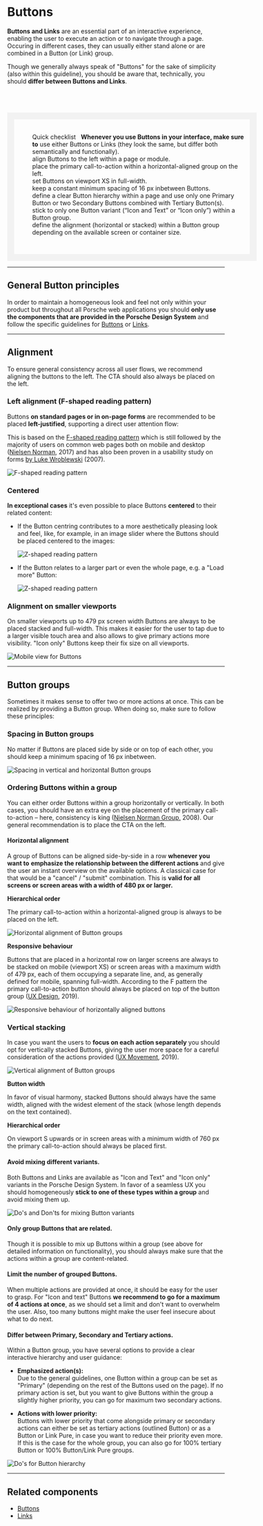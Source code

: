 # Buttons    

**Buttons and Links** are an essential part of an interactive experience, enabling the user to execute an action or to navigate through a page. Occuring in different cases, they can usually either stand alone or are combined in a Button (or Link) group.

Though we generally always speak of "Buttons" for the sake of simplicity (also within this guideline), you should be aware that, technically, you should **differ between Buttons and Links**.

<div style="border: 16px #F2F2F2 solid; width:100%; margin-top: 64px; padding-top: 32px; padding-left: 42px; padding-bottom: 42px;">
  <p-headline variant="headline-3" tag="h3"">Quick checklist <p-icon name="check" size="medium" aria-label="Check icon" style="margin-right:8px;"></p-icon></p-headline>
  <p-text style="margin-bottom: 24px;"><b>Whenever you use Buttons in your interface, make sure to</b></p-text> 
  <p-text-list style="margin-bottom: 24px;">
    <p-text-list-item>use either Buttons or Links (they look the same, but differ both semantically and functionally). </p-text-list-item><br>  
    <p-text-list-item>align Buttons to the left within a page or module.</p-text-list-item><br>
    <p-text-list-item>place the primary call-to-action within a horizontal-aligned group on the left.</p-text-list-item><br>
    <p-text-list-item>set Buttons on viewport XS in full-width.</p-text-list-item><br>
    <p-text-list-item>keep a constant minimum spacing of 16 px inbetween Buttons.</p-text-list-item><br>
    <p-text-list-item>define a clear Button hierarchy within a page and use only one Primary Button or two Secondary Buttons combined with Tertiary Button(s).</p-text-list-item><br>
    <p-text-list-item>stick to only one Button variant (“Icon and Text” or “Icon only”) within a Button group.</p-text-list-item><br>
    <p-text-list-item>define the alignment (horizontal or stacked) within a Button group depending on the available screen or container size.</p-text-list-item><br>
  </p-text-list>
</div>

---

## General Button principles

In order to maintain a homogeneous look and feel not only within your product but throughout all Porsche web applications you should **only use the components that are provided in the Porsche Design System** and follow the specific guidelines for [Buttons](#/components/button) or [Links](#/components/link).

---

## Alignment

To ensure general consistency across all user flows, we recommend aligning the buttons to the left. The CTA should also always be placed on the left. 

### Left alignment (F-shaped reading pattern)

Buttons **on standard pages or in on-page forms** are recommended to be placed **left-justified**, supporting a direct user attention flow:  
  
This is based on the [F-shaped reading pattern](https://www.nngroup.com/articles/f-shaped-pattern-reading-web-content-discovered/) which is still followed by the majority of users on common web pages both on mobile and desktop ([Nielsen Norman](https://www.nngroup.com/articles/f-shaped-pattern-reading-web-content/), 2017) and has also been proven in a usability study on forms [by Luke Wroblewski](https://www.lukew.com/ff/entry.asp?571) (2007). 
  
![F-shaped reading pattern](../../../assets/patterns-buttons-alignment-left-form.png)

### Centered 

**In exceptional cases** it's even possible to place Buttons **centered** to their related content: 

- If the Button centring contributes to a more aesthetically pleasing look and feel, like, for example, in an image slider where the Buttons should be placed centered to the images:
  
  ![Z-shaped reading pattern](../../../assets/patterns-buttons-alignment-centered-aesthetic.png)
- If the Button relates to a larger part or even the whole page, e.g. a "Load more" Button:
  
  ![Z-shaped reading pattern](../../../assets/patterns-buttons-alignment-centered-load-more.png)


### Alignment on smaller viewports 

On smaller viewports up to 479 px screen width Buttons are always to be placed stacked and full-width. This makes it easier for the user to tap due to a larger visible touch area and also allows to give primary actions more visibility. "Icon only" Buttons keep their fix size on all viewports.

![Mobile view for Buttons](../../../assets/patterns-buttons-alignment-viewport-xs.png)

---

## Button groups

Sometimes it makes sense to offer two or more actions at once. This can be realized by providing a Button group. When doing so, make sure to follow these principles:

### Spacing in Button groups

No matter if Buttons are placed side by side or on top of each other, you should keep a minimum spacing of 16 px inbetween.

![Spacing in vertical and horizontal Button groups](../../../assets/patterns-buttons-groups-spacing.png)

### Ordering Buttons within a group

You can either order Buttons within a group horizontally or vertically. In both cases, you should have an extra eye on the placement of the primary call-to-action – here, consistency is king ([Nielsen Norman Group,](https://www.nngroup.com/articles/ok-cancel-or-cancel-ok/) 2008). Our general recommendation is to place the CTA on the left.

#### Horizontal alignment

A group of Buttons can be aligned side-by-side in a row **whenever you want to** **emphasize the relationship between the different actions** and give the user an instant overview on the available options. A classical case for that would be a "cancel" / "submit" combination. This is **valid for all screens or screen areas with a width of 480 px or larger.**


**Hierarchical order**

The primary call-to-action within a horizontal-aligned group is always to be placed on the left.
  
![Horizontal alignment of Button groups](../../../assets/patterns-buttons-groups-horizontal.png)  
 
**Responsive behaviour**

Buttons that are placed in a horizontal row on larger screens are always to be stacked on mobile (viewport XS) or screen areas with a maximum width of 479 px, each of them occupying a separate line, and, as generally defined for mobile, spanning full-width. According to the F pattern the primary call-to-action button should always be placed on top of the button group ([UX Design](https://uxdesign.cc/buttons-placement-and-order-bb1c4abadfcb), 2019). 
  
![Responsive behaviour of horizontally aligned buttons](../../../assets/patterns-buttons-groups-horizontal-responsiveness.png)

### Vertical stacking

In case you want the users to **focus on each action separately** you should opt for vertically stacked Buttons, giving the user more space for a careful consideration of the actions provided ([UX Movement](https://uxmovement.com/mobile/optimal-placement-for-mobile-call-to-action-buttons/), 2019).

![Vertical alignment of Button groups](../../../assets/patterns-buttons-groups-vertical.png)

**Button width**

In favor of visual harmony, stacked Buttons should always have the same width, aligned with the widest element of the stack (whose length depends on the text contained). 

**Hierarchical order**

On viewport S upwards or in screen areas with a minimum width of 760 px the primary call-to-action should always be placed first.

#### Avoid mixing different variants.

Both Buttons and Links are available as "Icon and Text" and "Icon only" variants in the Porsche Design System. In favor of a seamless UX you should homogeneously **stick to one of these types within a group** and avoid mixing them up.  
  
![Do's and Don'ts for mixing Button variants](../../../assets/patterns-buttons-groups-variants.png)

#### Only group Buttons that are related.

Though it is possible to mix up Buttons within a group (see above for detailed information on functionality), you should always make sure that the actions within a group are content-related.

#### Limit the number of grouped Buttons.

When multiple actions are provided at once, it should be easy for the user to grasp. For "Icon and text" Buttons **we recommend to go for a maximum of 4 actions at once**, as we should set a limit and don't want to overwhelm the user. Also, too many buttons might make the user feel insecure about what to do next.

#### Differ between Primary, Secondary and Tertiary actions.

Within a Button group, you have several options to provide a clear interactive hierarchy and user guidance:

- **Emphasized action(s):**  
Due to the general guidelines, one Button within a group can be set as "Primary" (depending on the rest of the Buttons used on the page). If no primary action is set, but you want to give Buttons  within the group a slightly higher priority, you can go for maximum two secondary actions.  

- **Actions with lower priority:**  
Buttons with lower priority that come alongside primary or secondary actions can either be set as tertiary actions (outlined Button) or as a Button or Link Pure, in case you want to reduce their priority even more. If this is the case for the whole group, you can also go for 100% tertiary Button or 100% Button/Link Pure groups.  

![Do's for Button hierarchy](../../../assets/patterns-buttons-groups-hierarchy-1.png)  

  
---

## Related components

* [Buttons](#/components/button)
* [Links](#/components/link)